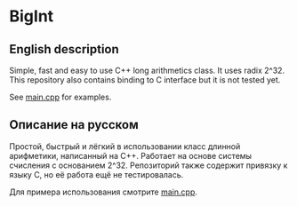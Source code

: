 # BigInt

## English description
Simple, fast and easy to use C++ long arithmetics class.
It uses radix 2^32.
This repository also contains binding to C interface but it is not tested yet.

See [main.cpp](https://github.com/gammaker/BigInt/blob/master/main.cpp) for examples.

## Описание на русском
Простой, быстрый и лёгкий в использовании класс длинной арифметики, написанный на C++.
Работает на основе системы счисления с основанием 2^32.
Репозиторий также содержит привязку к языку C, но её работа ещё не тестировалась.

Для примера использования смотрите [main.cpp](https://github.com/gammaker/BigInt/blob/master/main.cpp).
